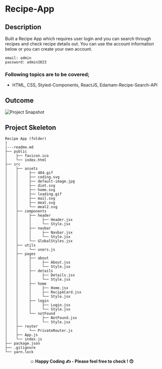 # Recipe-App

## Description

Built a Recipe App which requires user login and you can search through recipes and check recipe details out. You can use the account information below or you can create your own account.

```
email: admin
password: admin2023
```
### Following topics are to be covered;

- HTML, CSS, Styled-Components, ReactJS, Edamam-Recipe-Search-API
## Outcome

![Project Snapshot](./public/project-image.png)
## Project Skeleton

```
Recipe App (folder)
|
|---readme.md 
├── public
│    ├── favicon.ico
│    └── index.html
├── src
│    ├── assets
│    │     ├── 404.gif
│    │     ├── coding.svg
│    │     ├── default-image.jpg
│    │     ├── diet.svg
│    │     ├── home.svg
│    │     ├── loading.gif
│    │     ├── mail.svg
│    │     ├── meal.svg
│    │     └── meal2.svg
│    ├── components
│    │     ├── header
│    │     │     ├── Header.jsx
│    │     │     └── Style.jsx
│    │     ├── navbar
│    │     │     ├── Navbar.jsx
│    │     │     └── Style.jsx
│    │     └── GlobalStyles.jsx
│    ├── utils
│    │     └── users.js
│    ├── pages
│    │     ├── about
│    │     │     ├── About.jsx
│    │     │     └── Style.jsx
│    │     ├── details
│    │     │     ├── Details.jsx
│    │     │     └── Style.jsx
│    │     ├── home
│    │     │     ├── Home.jsx
│    │     │     ├── RecipeCard.jsx
│    │     │     └── Style.jsx
│    │     ├── login
│    │     │     ├── Login.jsx
│    │     │     └── Style.jsx
│    │     └── notFound
│    │           ├── NotFound.jsx
│    │           └── Style.jsx
│    ├── router
│    │     └── PrivateRouter.js
│    ├── App.js
│    └── index.js
├── package.json
├── .gitignore
└── yarn.lock
```

**<p align="center">&#9786; Happy Coding &#9997; - Please feel free to check ! 🙃 </p>**
